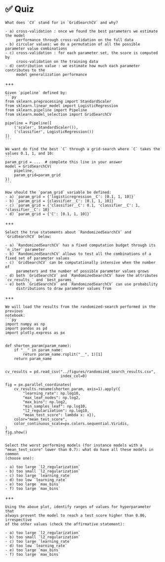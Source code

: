 # ✅ Quiz

```{admonition} Question
What does `CV` stand for in `GridSearchCV` and why?

- a) cross-validation : once we found the best parameters we estimate the model
     performance through cross-validation on the full data
- b) circular values: we do a permutation of all the possible parameter value combinations
- c) cross-validation : for each parameter set, the score is computed by
     cross-validation on the training data
- d) contribution value : we estimate how much each parameter contributes to the
     model generalization performance
```

+++

````{admonition} Question
Given `pipeline` defined by:
```py
from sklearn.preprocessing import StandardScaler
from sklearn.linear_model import LogisticRegression
from sklearn.pipeline import Pipeline
from sklearn.model_selection import GridSearchCV

pipeline = Pipeline([
    ('scaler', StandardScaler()),
    ('classifier', LogisticRegression())
])
```

We want do find the best `C` through a grid-search where `C` takes the values 0.1, 1, and 10:
```
param_grid = ...  # complete this line in your answer
model = GridSearchCV(
    pipeline,
    param_grid=param_grid
})
```

How should the `param_grid` variable be defined:
- a) `param_grid = {'logisticregression__C': [0.1, 1, 10]}`
- b) `param_grid = {classifier__C': [0.1, 1, 10]}`
- c) `param_grid = {'classifier__C': 0.1, 'classifier__C': 1, 'classifier__C': 10}`
- d) `param_grid = {'C': [0.1, 1, 10]}`
````

+++

```{admonition} Question
Select the true statements about `RandomizedSearchCV` and `GridSearchCV` below:

- a) `RandomizedSearchCV` has a fixed computation budget through its `n_iter` parameter
- b) `RandomizedSearchCV` allows to test all the combinations of a fixed set of parameter values
- c) `GridSearchCV` can be computationally intensive when the number of
     parameters and the number of possible parameter values grows
- d) both `GridSearchCV` and `RandomizedSearchCV` have the attributes `cv_results_` and `best_params_`
- e) both `GridSearchCV` and `RandomizedSearchCV` can use probability
     distributions to draw parameter values from
```

+++

````{admonition} Question
We will load the results from the randomized-search performed in the previous
notebook:
```py
import numpy as np
import pandas as pd
import plotly.express as px


def shorten_param(param_name):
    if "__" in param_name:
        return param_name.rsplit("__", 1)[1]
    return param_name


cv_results = pd.read_csv("../figures/randomized_search_results.csv",
                         index_col=0)

fig = px.parallel_coordinates(
    cv_results.rename(shorten_param, axis=1).apply({
        "learning_rate": np.log10,
        "max_leaf_nodes": np.log2,
        "max_bins": np.log2,
        "min_samples_leaf": np.log10,
        "l2_regularization": np.log10,
        "mean_test_score": lambda x: x}),
    color="mean_test_score",
    color_continuous_scale=px.colors.sequential.Viridis,
)
fig.show()
```

Select the worst performing models (for instance models with a
"mean_test_score" lower than 0.7): what do have all these models in common
(choose one):

- a) too large `l2_regularization`
- b) too small `l2_regularization`
- c) too large `learning_rate`
- d) too low `learning_rate`
- e) too large `max_bins`
- f) too large `max_bins`
````

+++

```{admonition} Question
Using the above plot, identify ranges of values for hyperparameter that
always prevent the model to reach a test score higher than 0.86, irrespective
of the other values (check the affirmative statement):

- a) too large `l2_regularization`
- b) too small `l2_regularization`
- c) too large `learning_rate`
- d) too low `learning_rate`
- e) too large `max_bins`
- f) too large `max_bins`
```
